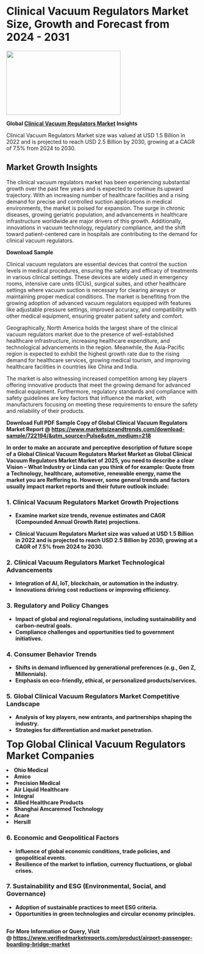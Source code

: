 <H1>Clinical Vacuum Regulators Market Size, Growth and Forecast from 2024 - 2031</H1><img class="aligncenter size-medium wp-image-584254" src="https://thirdeyenews.in/wp-content/uploads/2024/09/Global-Market-Research-300x168.jpeg" alt="" width="300" height="168" /><p><strong>Global&nbsp;<a href="https://www.marketsizeandtrends.com/download-sample/722194/&amp;utm_source=Pulse&amp;utm_medium=218">Clinical Vacuum Regulators Market</a> Insights</strong></p><p>Clinical Vacuum Regulators Market size was valued at USD 1.5 Billion in 2022 and is projected to reach USD 2.5 Billion by 2030, growing at a CAGR of 7.5% from 2024 to 2030.</p><p><h2>Market Growth Insights</h2> <p>The clinical vacuum regulators market has been experiencing substantial growth over the past few years and is expected to continue its upward trajectory. With an increasing number of healthcare facilities and a rising demand for precise and controlled suction applications in medical environments, the market is poised for expansion. The surge in chronic diseases, growing geriatric population, and advancements in healthcare infrastructure worldwide are major drivers of this growth. Additionally, innovations in vacuum technology, regulatory compliance, and the shift toward patient-centered care in hospitals are contributing to the demand for clinical vacuum regulators.</p> <p><strong>Download Sample</strong></p> <p>Clinical vacuum regulators are essential devices that control the suction levels in medical procedures, ensuring the safety and efficacy of treatments in various clinical settings. These devices are widely used in emergency rooms, intensive care units (ICUs), surgical suites, and other healthcare settings where vacuum suction is necessary for clearing airways or maintaining proper medical conditions. The market is benefiting from the growing adoption of advanced vacuum regulators equipped with features like adjustable pressure settings, improved accuracy, and compatibility with other medical equipment, ensuring greater patient safety and comfort.</p> <p>Geographically, North America holds the largest share of the clinical vacuum regulators market due to the presence of well-established healthcare infrastructure, increasing healthcare expenditure, and technological advancements in the region. Meanwhile, the Asia-Pacific region is expected to exhibit the highest growth rate due to the rising demand for healthcare services, growing medical tourism, and improving healthcare facilities in countries like China and India.</p> <p>The market is also witnessing increased competition among key players offering innovative products that meet the growing demand for advanced medical equipment. Furthermore, regulatory standards and compliance with safety guidelines are key factors that influence the market, with manufacturers focusing on meeting these requirements to ensure the safety and reliability of their products.</p> <p><strong></p><p><span class=""><strong>Download Full PDF Sample Copy of Global Clinical Vacuum Regulators Market Report</strong> @ <a href="https://www.marketsizeandtrends.com/download-sample/722194/&amp;utm_source=Pulse&amp;utm_medium=218" target="_blank">https://www.marketsizeandtrends.com/download-sample/722194/&amp;utm_source=Pulse&amp;utm_medium=218</a></span></p><p>In order to make an accurate and perceptive description of future scope of a Global&nbsp;Clinical Vacuum Regulators Market Market as Global&nbsp;Clinical Vacuum Regulators Market Market of 2025, you need to describe a clear Vision &ndash; What Industry or Linda can you think of for example: Quote from a Technology, healthcare, automotive, renewable energy, name the market you are Reffering to. However, some general trends and factors usually impact market reports and their future outlook include:</p><h3>1.&nbsp;<strong>Clinical Vacuum Regulators Market Growth Projections</strong></h3><ul><li>Examine market size trends, revenue estimates and CAGR (Compounded Annual Growth Rate) projections.</li><li><p>Clinical Vacuum Regulators Market size was valued at USD 1.5 Billion in 2022 and is projected to reach USD 2.5 Billion by 2030, growing at a CAGR of 7.5% from 2024 to 2030.</p></li></ul><h3>2.&nbsp;<strong>Clinical Vacuum Regulators Market Technological Advancements</strong></h3><ul><li>Integration of AI, IoT, blockchain, or automation in the industry.</li><li>Innovations driving cost reductions or improving efficiency.</li></ul><h3>3.&nbsp;<strong>Regulatory and Policy Changes</strong></h3><ul><li>Impact of global and regional regulations, including sustainability and carbon-neutral goals.</li><li>Compliance challenges and opportunities tied to government initiatives.</li></ul><h3>4.&nbsp;<strong>Consumer Behavior Trends</strong></h3><ul><li>Shifts in demand influenced by generational preferences (e.g., Gen Z, Millennials).</li><li>Emphasis on eco-friendly, ethical, or personalized products/services.</li></ul><h3>5.&nbsp;<strong>Global Clinical Vacuum Regulators Market Competitive Landscape</strong></h3><ul><li>Analysis of key players, new entrants, and partnerships shaping the industry.</li><li>Strategies for differentiation and market penetration.</li></ul><p data-pm-slice="1 1 []"><span style="color: inherit; font-family: inherit; font-size: 25px;">Top Global Clinical Vacuum Regulators Market Companies</span></p><div class="" data-test-id=""><p><li>Ohio Medical</li><li> Amico</li><li> Precision Medical</li><li> Air Liquid Healthcare</li><li> Integral</li><li> Allied Healthcare Products</li><li> Shanghai Amcaremed Technology</li><li> Acare</li><li> Hersill</li></p></div><h3>6.&nbsp;<strong>Economic and Geopolitical Factors</strong></h3><ul><li>Influence of global economic conditions, trade policies, and geopolitical events.</li><li>Resilience of the market to inflation, currency fluctuations, or global crises.</li></ul><h3>7.&nbsp;<strong>Sustainability and ESG (Environmental, Social, and Governance)</strong></h3><ul><li>Adoption of sustainable practices to meet ESG criteria.</li><li>Opportunities in green technologies and circular economy principles.</li></ul><h2><strong style="font-size: 14px;">For More Information or Query, Visit @&nbsp;</strong><a style="background-color: #ffffff; font-size: 14px;" href="https://www.marketsizeandtrends.com/report/clinical-vacuum-regulators-market/" target="_blank">https://www.verifiedmarketreports.com/product/airport-passenger-boarding-bridge-market</a></h2>
